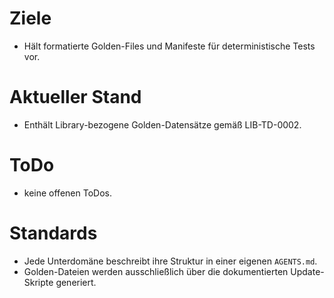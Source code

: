 # Ziele
- Hält formatierte Golden-Files und Manifeste für deterministische Tests vor.

# Aktueller Stand
- Enthält Library-bezogene Golden-Datensätze gemäß LIB-TD-0002.

# ToDo
- keine offenen ToDos.

# Standards
- Jede Unterdomäne beschreibt ihre Struktur in einer eigenen `AGENTS.md`.
- Golden-Dateien werden ausschließlich über die dokumentierten Update-Skripte generiert.
